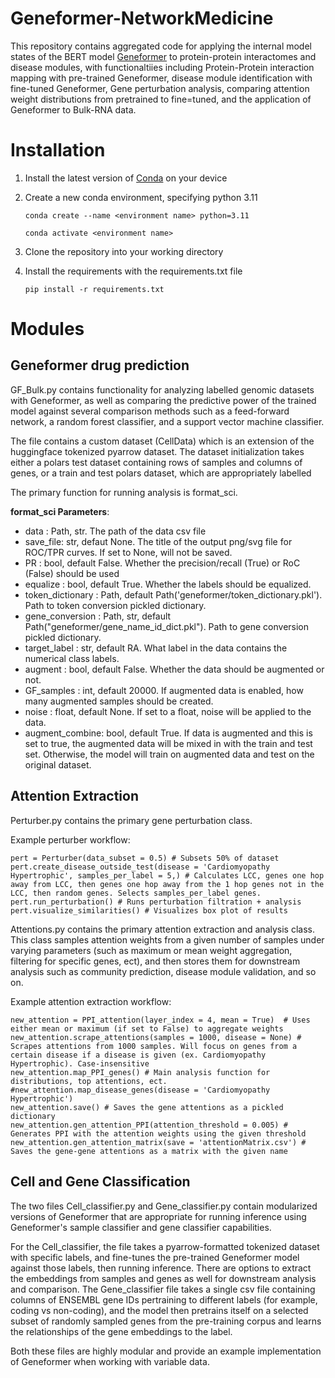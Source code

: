 # Geneformer-NetworkMedicine
This repository contains aggregated code for applying the internal model states of the BERT model [Geneformer](https://huggingface.co/ctheodoris/Geneformer/discussions/265) to protein-protein interactomes and disease modules, with functionaltiies including Protein-Protein interaction mapping with pre-trained Geneformer, disease module identification with fine-tuned Geneformer, Gene perturbation analysis, comparing attention weight distributions from pretrained to fine=tuned, and the application of Geneformer to Bulk-RNA data. 

# Installation
1. Install the latest version of [Conda](https://conda.io/projects/conda/en/latest/user-guide/install/index.html) on your device
2. Create a new conda environment, specifying python 3.11

   ```conda create --name <environment name> python=3.11```
   
   ```conda activate <environment name>```
    
4. Clone the repository into your working directory
5. Install the requirements with the requirements.txt file

   ```pip install -r requirements.txt```

# Modules
## Geneformer drug prediction
GF_Bulk.py contains functionality for analyzing labelled genomic datasets with Geneformer, as well as comparing the predictive power of the trained model against several comparison methods such as a feed-forward network, a random forest classifier, and a support vector machine classifier.

The file contains a custom dataset (CellData) which  is an extension of the huggingface tokenized pyarrow dataset. The dataset initialization takes either a polars test dataset containing rows of samples and columns of genes, or a train and test polars dataset, which are appropriately labelled

The primary function for running analysis is format_sci.

**format_sci Parameters**:

* data : Path, str. The path of the data csv file
* save_file: str, defaut None. The title of the output png/svg file for ROC/TPR curves. If set to None, will not be saved.
* PR : bool, default False. Whether the precision/recall (True) or RoC (False) should be used
* equalize : bool, default True. Whether the labels should be equalized.
* token_dictionary : Path, default Path('geneformer/token_dictionary.pkl'). Path to token conversion pickled dictionary.
* gene_conversion : Path, str, default Path("geneformer/gene_name_id_dict.pkl"). Path to gene conversion pickled dictionary.
* target_label : str, default RA. What label in the data contains the numerical class labels.
* augment : bool, default False. Whether the data should be augmented or not.
* GF_samples : int, default 20000. If augmented data is enabled, how many augmented samples should be created.
* noise : float, default None. If set to a float, noise will be applied to the data.
* augment_combine: bool, default True. If data is augmented and this is set to true, the augmented data will be mixed in with the train and test set. Otherwise, the model will train on augmented data and test on the original dataset.

## Attention Extraction
Perturber.py contains the primary gene perturbation class.

Example perturber workflow:

    pert = Perturber(data_subset = 0.5) # Subsets 50% of dataset 
    pert.create_disease_outside_test(disease = 'Cardiomyopathy Hypertrophic', samples_per_label = 5,) # Calculates LCC, genes one hop away from LCC, then genes one hop away from the 1 hop genes not in the LCC, then random genes. Selects samples_per_label genes. 
    pert.run_perturbation() # Runs perturbation filtration + analysis
    pert.visualize_similarities() # Visualizes box plot of results

Attentions.py contains the primary attention extraction and analysis class. This class samples attention weights from a given number of samples under varying parameters (such as maximum or mean weight aggregation, filtering for specific genes, ect), and then stores them for downstream analysis such as community prediction, disease module validation, and so on. 

Example attention extraction workflow: 

    new_attention = PPI_attention(layer_index = 4, mean = True)  # Uses either mean or maximum (if set to False) to aggregate weights
    new_attention.scrape_attentions(samples = 1000, disease = None) # Scrapes attentions from 1000 samples. Will focus on genes from a certain disease if a disease is given (ex. Cardiomyopathy Hypertrophic). Case-insensitive
    new_attention.map_PPI_genes() # Main analysis function for distributions, top attentions, ect. 
    #new_attention.map_disease_genes(disease = 'Cardiomyopathy Hypertrophic')
    new_attention.save() # Saves the gene attentions as a pickled dictionary
    new_attention.gen_attention_PPI(attention_threshold = 0.005) # Generates PPI with the attention weights using the given threshold
    new_attention.gen_attention_matrix(save = 'attentionMatrix.csv') # Saves the gene-gene attentions as a matrix with the given name

## Cell and Gene Classification
The two files Cell_classifier.py and Gene_classifier.py contain modularized versions of Geneformer that are appropriate for running inference using Geneformer's sample classifier and gene classifier capabilities.

For the Cell_classifier, the file takes a pyarrow-formatted tokenized dataset with specific labels, and fine-tunes the pre-trained Geneformer model against those labels, then running inference. There are options to extract the embeddings from samples and genes as well for downstream analysis and comparison. The Gene_classifier file takes a single csv file containing columns of ENSEMBL gene IDs pertraining to different labels (for example, coding vs non-coding), and the model then pretrains itself on a selected subset of randomly sampled genes from the pre-training corpus and learns the relationships of the gene embeddings to the label. 

Both these files are highly modular and provide an example implementation of Geneformer when working with variable data. 

